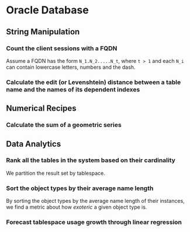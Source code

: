 # Oracle Database

## String Manipulation

### Count the client sessions with a FQDN

Assume a FQDN has the form `N_1.N_2.....N_t`, where `t > 1` and each `N_i` can contain lowercase letters, numbers and the dash.

[embedmd]:# (sql/oracle-count-fqdn-client-hostnames.sql)

### Calculate the edit (or Levenshtein) distance between a table name and the names of its dependent indexes

[embedmd]:# (sql/oracle-levenshtein-table-indexes.sql)


## Numerical Recipes

### Calculate the sum of a geometric series

[embedmd]:# (sql/oracle-sum-of-geometric-series.sql)


## Data Analytics

### Rank all the tables in the system based on their cardinality

We partition the result set by tablespace.

[embedmd]:# (sql/oracle-rank-tables-by-cardinality.sql)

### Sort the object types by their average name length

By sorting the object types by the average name length of their instances, we find a metric about how *exoteric* a given object type is.

[embedmd]:# (sql/oracle-sort-object-types-by-avg-name-length.sql)

### Forecast tablespace usage growth through linear regression

[embedmd]:# (sql/oracle-tablespace-growth-forecast.sql)


<!-- vim: set fenc=utf-8 spell spl=en ts=4 sw=4 et filetype=markdown : -->
